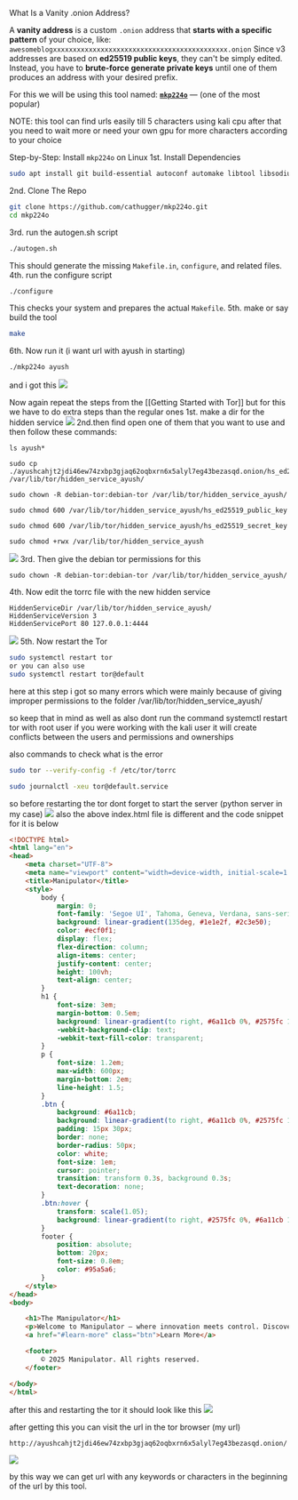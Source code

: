 What Is a Vanity .onion Address?

A **vanity address** is a custom `.onion` address that **starts with a specific pattern** of your choice, like:
`awesomeblogxxxxxxxxxxxxxxxxxxxxxxxxxxxxxxxxxxxxxxxxxxxx.onion`
Since v3 addresses are based on **ed25519 public keys**, they can't be simply edited. Instead, you have to **brute-force generate private keys** until one of them produces an address with your desired prefix.

For this we will be using this tool named:
[**`mkp224o`**](https://github.com/cathugger/mkp224o) — (one of the most popular)

NOTE: this tool can find urls easily till 5 characters using kali cpu after that you need to wait more or need your own gpu for more characters according to your choice


Step-by-Step: Install `mkp224o` on Linux
1st. Install Dependencies
```bash
sudo apt install git build-essential autoconf automake libtool libsodium-dev -y
```
2nd. Clone The Repo
```bash
git clone https://github.com/cathugger/mkp224o.git
cd mkp224o
```
3rd. run the autogen.sh script
```bash
./autogen.sh
```
This should generate the missing `Makefile.in`, `configure`, and related files.
4th. run the configure script
```bash
./configure
```
This checks your system and prepares the actual `Makefile`.
5th. make or say build the tool
```bash
make
```
6th. Now run it (i want url with ayush in starting)
```bash
./mkp224o ayush
```
and i got this 
![](https://i.imgur.com/qA9nWbl.png)

Now again repeat the steps from the [[Getting Started with Tor]]
but for this we have to do extra steps than the regular ones
1st. make a dir for the hidden service
![](https://i.imgur.com/P70GfdL.png)
2nd.then find open one of them that you want to use and then follow these commands:
```
ls ayush*

sudo cp ./ayushcahjt2jdi46ew74zxbp3gjaq62oqbxrn6x5alyl7eg43bezasqd.onion/hs_ed25519* /var/lib/tor/hidden_service_ayush/

sudo chown -R debian-tor:debian-tor /var/lib/tor/hidden_service_ayush/

sudo chmod 600 /var/lib/tor/hidden_service_ayush/hs_ed25519_public_key

sudo chmod 600 /var/lib/tor/hidden_service_ayush/hs_ed25519_secret_key

sudo chmod +rwx /var/lib/tor/hidden_service_ayush
```
![](https://i.imgur.com/aCTKraj.png)
3rd. Then give the debian tor permissions for this
```
sudo chown -R debian-tor:debian-tor /var/lib/tor/hidden_service_ayush/
```
4th. Now edit the torrc file with the new hidden service
```
HiddenServiceDir /var/lib/tor/hidden_service_ayush/
HiddenServiceVersion 3
HiddenServicePort 80 127.0.0.1:4444

```
![](https://i.imgur.com/xWSrPRl.png)
5th. Now restart the Tor
```bash
sudo systemctl restart tor
or you can also use 
sudo systemctl restart tor@default
```

here at this step i got so many errors which were mainly because of giving improper permissions to the folder /var/lib/tor/hidden_service_ayush/

so keep that in mind as well as also dont run the command systemctl restart tor with root user if you were working with the kali user 
it will create conflicts between the users and permissions and ownerships

also commands to check what is the error
```bash
sudo tor --verify-config -f /etc/tor/torrc

sudo journalctl -xeu tor@default.service
```

so before restarting the tor dont forget to start the server 
(python server in my case)
![](https://i.imgur.com/QefLC32.png)
also the above index.html file is different and the code snippet for it is below
```html
<!DOCTYPE html>
<html lang="en">
<head>
    <meta charset="UTF-8">
    <meta name="viewport" content="width=device-width, initial-scale=1.0">
    <title>Manipulator</title>
    <style>
        body {
            margin: 0;
            font-family: 'Segoe UI', Tahoma, Geneva, Verdana, sans-serif;
            background: linear-gradient(135deg, #1e1e2f, #2c3e50);
            color: #ecf0f1;
            display: flex;
            flex-direction: column;
            align-items: center;
            justify-content: center;
            height: 100vh;
            text-align: center;
        }
        h1 {
            font-size: 3em;
            margin-bottom: 0.5em;
            background: linear-gradient(to right, #6a11cb 0%, #2575fc 100%);
            -webkit-background-clip: text;
            -webkit-text-fill-color: transparent;
        }
        p {
            font-size: 1.2em;
            max-width: 600px;
            margin-bottom: 2em;
            line-height: 1.5;
        }
        .btn {
            background: #6a11cb;
            background: linear-gradient(to right, #6a11cb 0%, #2575fc 100%);
            padding: 15px 30px;
            border: none;
            border-radius: 50px;
            color: white;
            font-size: 1em;
            cursor: pointer;
            transition: transform 0.3s, background 0.3s;
            text-decoration: none;
        }
        .btn:hover {
            transform: scale(1.05);
            background: linear-gradient(to right, #2575fc 0%, #6a11cb 100%);
        }
        footer {
            position: absolute;
            bottom: 20px;
            font-size: 0.8em;
            color: #95a5a6;
        }
    </style>
</head>
<body>

    <h1>The Manipulator</h1>
    <p>Welcome to Manipulator — where innovation meets control. Discover the tools, strategies, and secrets behind the ultimate power of manipulation.</p>
    <a href="#learn-more" class="btn">Learn More</a>

    <footer>
        © 2025 Manipulator. All rights reserved.
    </footer>

</body>
</html>
```

after this and restarting the tor it should look like this 
![](https://i.imgur.com/aGFrZvy.png)

after getting this you can visit the url in the tor browser
(my url)
```
http://ayushcahjt2jdi46ew74zxbp3gjaq62oqbxrn6x5alyl7eg43bezasqd.onion/
```
![](https://i.imgur.com/6AUiv3K.png)

by this way we can get url with any keywords or characters in the beginning of the url by this tool.